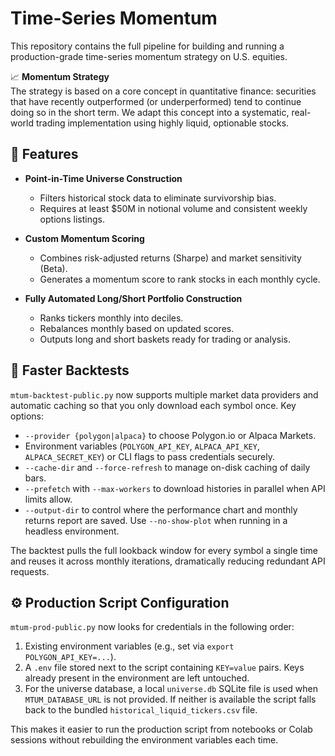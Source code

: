 # Time-Series Momentum

This repository contains the full pipeline for building and running a production-grade time-series momentum strategy on U.S. equities.

📈 **Momentum Strategy**  
The strategy is based on a core concept in quantitative finance: securities that have recently outperformed (or underperformed) tend to continue doing so in the short term. We adapt this concept into a systematic, real-world trading implementation using highly liquid, optionable stocks.

## 🔧 Features

- **Point-in-Time Universe Construction**  
  - Filters historical stock data to eliminate survivorship bias.  
  - Requires at least $50M in notional volume and consistent weekly options listings.  

- **Custom Momentum Scoring**  
  - Combines risk-adjusted returns (Sharpe) and market sensitivity (Beta).  
  - Generates a momentum score to rank stocks in each monthly cycle.

- **Fully Automated Long/Short Portfolio Construction**
  - Ranks tickers monthly into deciles.
  - Rebalances monthly based on updated scores.
  - Outputs long and short baskets ready for trading or analysis.

## 🚀 Faster Backtests

`mtum-backtest-public.py` now supports multiple market data providers and
automatic caching so that you only download each symbol once. Key options:

- `--provider {polygon|alpaca}` to choose Polygon.io or Alpaca Markets.
- Environment variables (`POLYGON_API_KEY`, `ALPACA_API_KEY`,
  `ALPACA_SECRET_KEY`) or CLI flags to pass credentials securely.
- `--cache-dir` and `--force-refresh` to manage on-disk caching of daily bars.
- `--prefetch` with `--max-workers` to download histories in parallel when
  API limits allow.
- `--output-dir` to control where the performance chart and monthly returns
  report are saved. Use `--no-show-plot` when running in a headless
  environment.

The backtest pulls the full lookback window for every symbol a single time and
reuses it across monthly iterations, dramatically reducing redundant API
requests.

## ⚙️ Production Script Configuration

`mtum-prod-public.py` now looks for credentials in the following order:

1. Existing environment variables (e.g., set via `export POLYGON_API_KEY=...`).
2. A `.env` file stored next to the script containing `KEY=value` pairs. Keys
   already present in the environment are left untouched.
3. For the universe database, a local `universe.db` SQLite file is used when
   `MTUM_DATABASE_URL` is not provided. If neither is available the script
   falls back to the bundled `historical_liquid_tickers.csv` file.

This makes it easier to run the production script from notebooks or Colab
sessions without rebuilding the environment variables each time.

